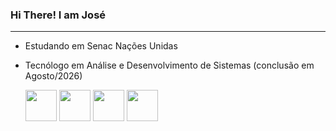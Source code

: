 ### Hi There! I am José
<hr>

- Estudando em Senac Nações Unidas
- Tecnólogo em Análise e Desenvolvimento de Sistemas
  (conclusão em Agosto/2026)
   
  <img height="50" src="https://cdn.jsdelivr.net/gh/devicons/devicon/icons/html5/html5-original.svg" />
  
  <img height="50" src="https://cdn.jsdelivr.net/gh/devicons/devicon/icons/css3/css3-original.svg" />
  
  <img height="50" src="https://cdn.jsdelivr.net/gh/devicons/devicon/icons/javascript/javascript-original.svg" />
  
  <img height="50" src="https://cdn.jsdelivr.net/gh/devicons/devicon/icons/java/java-original.svg" />
        
          
          
